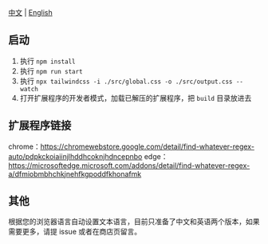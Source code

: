 [中文](./readme.md) | [English](./readme_en.md)

## 启动
1. 执行 `npm install`
2. 执行 `npm run start`
3. 执行 `npx tailwindcss -i ./src/global.css -o ./src/output.css --watch`
4. 打开扩展程序的开发者模式，加载已解压的扩展程序，把 `build` 目录放进去

## 扩展程序链接
chrome：https://chromewebstore.google.com/detail/find-whatever-regex-auto/pdpkckoiaiinjlhddhcoknjhdncepnbo
edge：https://microsoftedge.microsoft.com/addons/detail/find-whatever-regex-a/dfmiobmbhchkjnehfkgpoddfkhonafmk

## 其他
根据您的浏览器语言自动设置文本语言，目前只准备了中文和英语两个版本，如果需要更多，请提 issue 或者在商店页留言。
